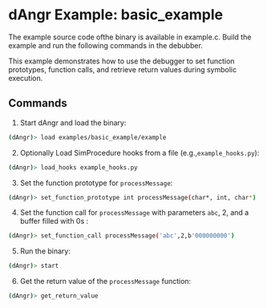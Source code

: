 
# dAngr Example: basic_example

The example source code ofthe binary is available in example.c. Build the example and run the following commands in the debubber.

This example demonstrates how to use the debugger to set function prototypes, function calls, and retrieve return values during symbolic execution.

## Commands
1. Start dAngr and load the binary:

```bash
(dAngr)> load examples/basic_example/example
```

2. Optionally Load SimProcedure hooks from a file (e.g.,`example_hooks.py`):

```bash
(dAngr)> load_hooks example_hooks.py
```

3. Set the function prototype for `processMessage`:

```bash
(dAngr)> set_function_prototype int processMessage(char*, int, char*)
```

4. Set the function call for `processMessage` with parameters `abc`, 2, and a buffer filled with 0s :

```bash
(dAngr)> set_function_call processMessage('abc',2,b'000000000')
```

5. Run the binary:

```bash
(dAngr)> start
```

6. Get the return value of the `processMessage` function:

```bash
(dAngr)> get_return_value
```

